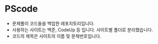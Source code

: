 # PScode
 - 문제풀이 코드들을 백업한 레포지토리입니다.<br>
 - 사용하는 사이트는 백준, CodeUp 등 입니다. 사이트별 폴더로 분리했습니다.<br>
 - 코드의 제목은 사이트의 이름 및 문제번호입니다.<br>